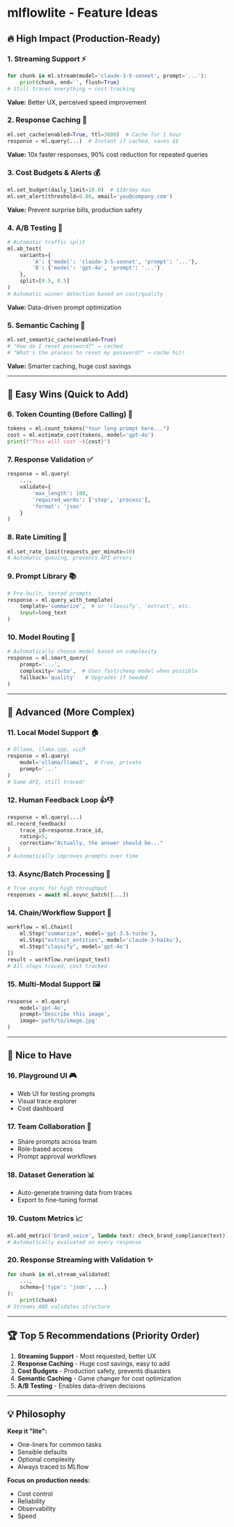 # mlflowlite - Feature Ideas

## 🔥 High Impact (Production-Ready)

### 1. **Streaming Support** ⚡
```python
for chunk in ml.stream(model='claude-3-5-sonnet', prompt='...'):
    print(chunk, end='', flush=True)
# Still traces everything + cost tracking
```
**Value:** Better UX, perceived speed improvement

### 2. **Response Caching** 💾
```python
ml.set_cache(enabled=True, ttl=3600)  # Cache for 1 hour
response = ml.query(...)  # Instant if cached, saves $$
```
**Value:** 10x faster responses, 90% cost reduction for repeated queries

### 3. **Cost Budgets & Alerts** 💰
```python
ml.set_budget(daily_limit=10.0)  # $10/day max
ml.set_alert(threshold=0.80, email='you@company.com')
```
**Value:** Prevent surprise bills, production safety

### 4. **A/B Testing** 🧪
```python
# Automatic traffic split
ml.ab_test(
    variants={
        'A': {'model': 'claude-3-5-sonnet', 'prompt': '...'},
        'B': {'model': 'gpt-4o', 'prompt': '...'}
    },
    split=[0.5, 0.5]
)
# Automatic winner detection based on cost/quality
```
**Value:** Data-driven prompt optimization

### 5. **Semantic Caching** 🧠
```python
ml.set_semantic_cache(enabled=True)
# "How do I reset password?" → cached
# "What's the process to reset my password?" → cache hit!
```
**Value:** Smarter caching, huge cost savings

---

## 🎯 Easy Wins (Quick to Add)

### 6. **Token Counting (Before Calling)** 🔢
```python
tokens = ml.count_tokens("Your long prompt here...")
cost = ml.estimate_cost(tokens, model='gpt-4o')
print(f"This will cost ~${cost}")
```

### 7. **Response Validation** ✅
```python
response = ml.query(
    ...,
    validate={
        'max_length': 100,
        'required_words': ['step', 'process'],
        'format': 'json'
    }
)
```

### 8. **Rate Limiting** 🚦
```python
ml.set_rate_limit(requests_per_minute=10)
# Automatic queuing, prevents API errors
```

### 9. **Prompt Library** 📚
```python
# Pre-built, tested prompts
response = ml.query_with_template(
    template='summarize',  # or 'classify', 'extract', etc.
    input=long_text
)
```

### 10. **Model Routing** 🎯
```python
# Automatically choose model based on complexity
response = ml.smart_query(
    prompt='...',
    complexity='auto',  # Uses fast/cheap model when possible
    fallback='quality'   # Upgrades if needed
)
```

---

## 🚀 Advanced (More Complex)

### 11. **Local Model Support** 🏠
```python
# Ollama, llama.cpp, vLLM
response = ml.query(
    model='ollama/llama3',  # Free, private
    prompt='...'
)
# Same API, still traced!
```

### 12. **Human Feedback Loop** 👍👎
```python
response = ml.query(...)
ml.record_feedback(
    trace_id=response.trace_id,
    rating=5,
    correction="Actually, the answer should be..."
)
# Automatically improves prompts over time
```

### 13. **Async/Batch Processing** 🔄
```python
# True async for high throughput
responses = await ml.async_batch([...])
```

### 14. **Chain/Workflow Support** 🔗
```python
workflow = ml.Chain([
    ml.Step("summarize", model='gpt-3.5-turbo'),
    ml.Step("extract_entities", model='claude-3-haiku'),
    ml.Step("classify", model='gpt-4o')
])
result = workflow.run(input_text)
# All steps traced, cost tracked
```

### 15. **Multi-Modal Support** 🖼️
```python
response = ml.query(
    model='gpt-4o',
    prompt='Describe this image',
    image='path/to/image.jpg'
)
```

---

## 🎨 Nice to Have

### 16. **Playground UI** 🎮
- Web UI for testing prompts
- Visual trace explorer
- Cost dashboard

### 17. **Team Collaboration** 👥
- Share prompts across team
- Role-based access
- Prompt approval workflows

### 18. **Dataset Generation** 📊
- Auto-generate training data from traces
- Export to fine-tuning format

### 19. **Custom Metrics** 📈
```python
ml.add_metric('brand_voice', lambda text: check_brand_compliance(text))
# Automatically evaluated on every response
```

### 20. **Response Streaming with Validation** ✨
```python
for chunk in ml.stream_validated(
    ...,
    schema={'type': 'json', ...}
):
    print(chunk)
# Streams AND validates structure
```

---

## 🏆 Top 5 Recommendations (Priority Order)

1. **Streaming Support** - Most requested, better UX
2. **Response Caching** - Huge cost savings, easy to add
3. **Cost Budgets** - Production safety, prevents disasters
4. **Semantic Caching** - Game changer for cost optimization
5. **A/B Testing** - Enables data-driven decisions

---

## 💡 Philosophy

**Keep it "lite":**
- One-liners for common tasks
- Sensible defaults
- Optional complexity
- Always traced to MLflow

**Focus on production needs:**
- Cost control
- Reliability
- Observability
- Speed

